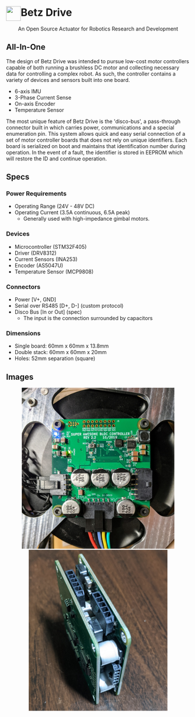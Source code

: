 # Betz Drive <img inline="True" align="left" width="40" height="40" src="https://docs.google.com/drawings/d/e/2PACX-1vQn7ThmeN3X-PulClp9D9SapgJNSXX18EbkMdmxtu4rxZDmkdQgR5rBxGqJZTJeE6hNUwDm5OqK9mxb/pub?w=96&h=96">
  
<p align="center">
  An Open Source Actuator for Robotics Research and Development
</p>

## All-In-One

The design of Betz Drive was intended to pursue low-cost motor controllers capable of both running a brushless DC motor and collecting necessary data for controlling a complex robot. As such, the controller contains a variety of devices and sensors built into one board.

* 6-axis IMU
* 3-Phase Current Sense
* On-axis Encoder
* Temperature Sensor

The most unique feature of Betz Drive is the 'disco-bus', a pass-through connector built in which carries power, communications and a special enumeration pin. This system allows quick and easy serial connection of a set of motor controller boards that does not rely on unique identifiers. Each board is serialized on boot and maintains that identification number during operation. In the event of a fault, the identifier is stored in EEPROM which will restore the ID and continue operation.

## Specs

### Power Requirements
* Operating Range (24V - 48V DC)
* Operating Current (3.5A continuous, 6.5A peak)
  * Generally used with high-impedance gimbal motors.
  
### Devices
* Microcontroller (STM32F405)
* Driver (DRV8312)
* Current Sensors (INA253)
* Encoder (AS5047U)
* Temperature Sensor (MCP9808)

### Connectors
* Power [V+, GND]
* Serial over RS485 [D+, D-] (custom protocol)
* Disco Bus [In or Out] (spec)
  * The input is the connection surrounded by capacitors
  
### Dimensions
* Single board: 60mm x 60mm x 13.8mm
* Double stack: 60mm x 60mm x 20mm
* Holes: 52mm separation (square)

## Images

<p align="center">
  <img width="418" height="440" src="images/board_on_motor.jpg"/>
  <img width="380" height="440" src="images/sandwich.jpg"/>
</p>
